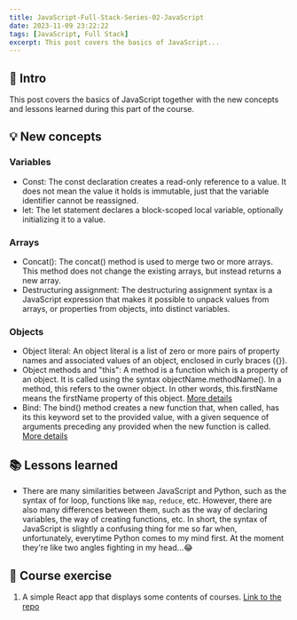 ```yaml
---
title: JavaScript-Full-Stack-Series-02-JavaScript
date: 2023-11-09 23:22:22
tags: [JavaScript, Full Stack]
excerpt: This post covers the basics of JavaScript...
---
```


## 🔎 Intro

This post covers the basics of JavaScript together with the new concepts and lessons learned during this part of the course.

## 💡 New concepts

### Variables

- Const: The const declaration creates a read-only reference to a value. It does not mean the value it holds is immutable, just that the variable identifier cannot be reassigned.
- let: The let statement declares a block-scoped local variable, optionally initializing it to a value.

### Arrays

- Concat(): The concat() method is used to merge two or more arrays. This method does not change the existing arrays, but instead returns a new array.
- Destructuring assignment: The destructuring assignment syntax is a JavaScript expression that makes it possible to unpack values from arrays, or properties from objects, into distinct variables. 

### Objects

- Object literal: An object literal is a list of zero or more pairs of property names and associated values of an object, enclosed in curly braces ({}).
- Object methods and "this": A method is a function which is a property of an object. It is called using the syntax objectName.methodName(). In a method, this refers to the owner object. In other words, this.firstName means the firstName property of this object. [More details](https://developer.mozilla.org/en-US/docs/Web/JavaScript/Reference/Operators/this)
- Bind: The bind() method creates a new function that, when called, has its this keyword set to the provided value, with a given sequence of arguments preceding any provided when the new function is called. [More details](https://developer.mozilla.org/en-US/docs/Web/JavaScript/Reference/Global_Objects/Function/bind)

## 📚 Lessons learned

- There are many similarities between JavaScript and Python, such as the syntax of for loop, functions like `map`, `reduce`, etc. However, there are also many differences between them, such as the way of declaring variables, the way of creating functions, etc. In short, the syntax of JavaScript is slightly a confusing thing for me so far when, unfortunately, everytime Python comes to my mind first. At the moment they're like two angles fighting in my head...😂

## 📝 Course exercise

1. A simple React app that displays some contents of courses. [Link to the repo](https://github.com/Dogecat0/fullstack_open/tree/main/part1/courseinfo)